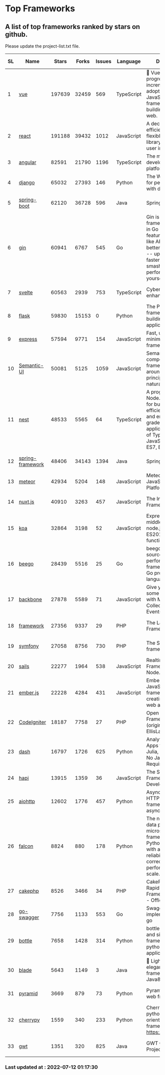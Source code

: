 # Top Frameworks
## A list of top frameworks ranked by stars on github.  
Please update the project-list.txt file.

| SL| Name  | Stars| Forks| Issues | Language | Description | Last Commit |
| --| ------| -----| ---- | ------ | -------- | ----------- | ----------- |
| 1 | [vue](https://github.com/vuejs/vue) | 197639 | 32459 | 569 | TypeScript | 🖖 Vue.js is a progressive, incrementally-adoptable JavaScript framework for building UI on the web. | 2022-07-08 07:46:21 |
| 2 | [react](https://github.com/facebook/react) | 191188 | 39432 | 1012 | JavaScript | A declarative, efficient, and flexible JavaScript library for building user interfaces. | 2022-07-11 22:00:49 |
| 3 | [angular](https://github.com/angular/angular) | 82591 | 21790 | 1196 | TypeScript | The modern web developer’s platform | 2022-07-11 23:29:30 |
| 4 | [django](https://github.com/django/django) | 65032 | 27393 | 146 | Python | The Web framework for perfectionists with deadlines. | 2022-07-11 18:27:11 |
| 5 | [spring-boot](https://github.com/spring-projects/spring-boot) | 62120 | 36728 | 596 | Java | Spring Boot | 2022-07-11 20:07:11 |
| 6 | [gin](https://github.com/gin-gonic/gin) | 60941 | 6767 | 545 | Go | Gin is a HTTP web framework written in Go (Golang). It features a Martini-like API with much better performance -- up to 40 times faster. If you need smashing performance, get yourself some Gin. | 2022-07-05 01:58:06 |
| 7 | [svelte](https://github.com/sveltejs/svelte) | 60563 | 2939 | 753 | TypeScript | Cybernetically enhanced web apps | 2022-07-11 23:11:23 |
| 8 | [flask](https://github.com/pallets/flask) | 59830 | 15153 | 0 | Python | The Python micro framework for building web applications. | 2022-07-11 23:50:10 |
| 9 | [express](https://github.com/expressjs/express) | 57594 | 9771 | 154 | JavaScript | Fast, unopinionated, minimalist web framework for node. | 2022-05-20 15:57:37 |
| 10 | [Semantic-UI](https://github.com/Semantic-Org/Semantic-UI) | 50081 | 5125 | 1059 | JavaScript | Semantic is a UI component framework based around useful principles from natural language. | 2018-10-21 20:59:02 |
| 11 | [nest](https://github.com/nestjs/nest) | 48533 | 5565 | 64 | TypeScript | A progressive Node.js framework for building efficient, scalable, and enterprise-grade server-side applications on top of TypeScript & JavaScript (ES6, ES7, ES8) 🚀 | 2022-07-11 13:06:32 |
| 12 | [spring-framework](https://github.com/spring-projects/spring-framework) | 48406 | 34143 | 1394 | Java | Spring Framework | 2022-07-11 20:37:12 |
| 13 | [meteor](https://github.com/meteor/meteor) | 42934 | 5204 | 148 | JavaScript | Meteor, the JavaScript App Platform | 2022-06-27 14:52:56 |
| 14 | [nuxt.js](https://github.com/nuxt/nuxt.js) | 40910 | 3263 | 457 | JavaScript | The Intuitive Vue(2) Framework | 2022-07-01 10:46:19 |
| 15 | [koa](https://github.com/koajs/koa) | 32864 | 3198 | 52 | JavaScript | Expressive middleware for node.js using ES2017 async functions | 2022-07-02 08:35:11 |
| 16 | [beego](https://github.com/beego/beego) | 28439 | 5516 | 25 | Go | beego is an open-source, high-performance web framework for the Go programming language. | 2022-07-10 06:39:46 |
| 17 | [backbone](https://github.com/jashkenas/backbone) | 27878 | 5589 | 71 | JavaScript | Give your JS App some Backbone with Models, Views, Collections, and Events | 2022-04-26 12:19:45 |
| 18 | [framework](https://github.com/laravel/framework) | 27356 | 9337 | 29 | PHP | The Laravel Framework. | 2022-07-11 11:45:25 |
| 19 | [symfony](https://github.com/symfony/symfony) | 27058 | 8756 | 730 | PHP | The Symfony PHP framework | 2022-07-11 21:04:40 |
| 20 | [sails](https://github.com/balderdashy/sails) | 22277 | 1964 | 538 | JavaScript | Realtime MVC Framework for Node.js | 2022-05-27 21:40:10 |
| 21 | [ember.js](https://github.com/emberjs/ember.js) | 22228 | 4284 | 431 | JavaScript | Ember.js - A JavaScript framework for creating ambitious web applications | 2022-06-27 18:06:53 |
| 22 | [CodeIgniter](https://github.com/bcit-ci/CodeIgniter) | 18187 | 7758 | 27 | PHP | Open Source PHP Framework (originally from EllisLab) | 2022-06-27 19:12:41 |
| 23 | [dash](https://github.com/plotly/dash) | 16797 | 1726 | 625 | Python | Analytical Web Apps for Python, R, Julia, and Jupyter. No JavaScript Required. | 2022-07-11 21:33:36 |
| 24 | [hapi](https://github.com/hapijs/hapi) | 13915 | 1359 | 36 | JavaScript | The Simple, Secure Framework Developers Trust | 2022-06-13 17:44:05 |
| 25 | [aiohttp](https://github.com/aio-libs/aiohttp) | 12602 | 1776 | 457 | Python | Asynchronous HTTP client/server framework for asyncio and Python | 2022-07-01 10:23:54 |
| 26 | [falcon](https://github.com/falconry/falcon) | 8824 | 880 | 178 | Python | The no-magic web data plane API and microservices framework for Python developers, with a focus on reliability, correctness, and performance at scale. | 2022-06-27 20:23:03 |
| 27 | [cakephp](https://github.com/cakephp/cakephp) | 8526 | 3466 | 34 | PHP | CakePHP: The Rapid Development Framework for PHP - Official Repository | 2022-07-11 18:04:40 |
| 28 | [go-swagger](https://github.com/go-swagger/go-swagger) | 7756 | 1133 | 553 | Go | Swagger 2.0 implementation for go | 2022-06-14 15:48:24 |
| 29 | [bottle](https://github.com/bottlepy/bottle) | 7658 | 1428 | 314 | Python | bottle.py is a fast and simple micro-framework for python web-applications. | 2022-06-29 07:36:57 |
| 30 | [blade](https://github.com/lets-blade/blade) | 5643 | 1149 | 3 | Java | :rocket: Lightning fast and elegant mvc framework for Java8 | 2022-05-10 12:38:06 |
| 31 | [pyramid](https://github.com/Pylons/pyramid) | 3669 | 879 | 73 | Python | Pyramid - A Python web framework | 2022-03-13 22:49:13 |
| 32 | [cherrypy](https://github.com/cherrypy/cherrypy) | 1559 | 340 | 233 | Python | CherryPy is a pythonic, object-oriented HTTP framework.      https://cherrypy.dev | 2022-07-11 13:06:29 |
| 33 | [gwt](https://github.com/gwtproject/gwt) | 1351 | 320 | 825 | Java | GWT Open Source Project | 2022-07-07 16:59:08 |

### Last updated at : 2022-07-12 01:17:30
